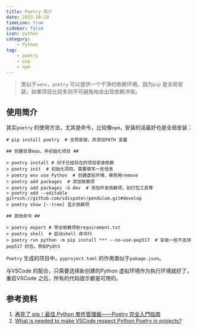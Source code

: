 ```yaml
---  
title: Poetry 简介  
date: 2023-10-19
timeLine: true
sidebar: false  
icon: python
category:  
    - Python      
tag:   
    - poetry   
    - pip  
    - npm
---   
```


> 类似于`venv`，`poetry` 可以提供一个干净的依赖环境。因为`pip` 是全局安装，如果项目比较多则不可避免地会出现依赖冲突。  

## 使用简介  
其实`poetry` 的使用方法，尤其是命令，比较像`npm`，安装的话最好也是全局安装：  

```shell-session
# pip install poetry  # 全局安装，并添加PATH 变量   

## 创建目录moo，并初始化项目 ##

> poetry install # 对于已经存在的项目安装依赖
> poetry init  # 初始化项目，需要填写一些信息  
> poetry env use Python  # 创建虚拟环境，移除用remove       
> poetry add packages  # 添加依赖项  
> poetry add packages -G dev  # 添加开发依赖项，如打包工具等  
> poetry add --editable git+ssh://github.com/sdispater/pendulum.git#develop
> poetry show [--tree] 显示依赖项  

## 其他命令 ##  

> poetry export # 导出依赖项到requirement.txt  
> poetry shell  # 启动shell 命令行  
> poetry run python -m pip install *** --no-use-pep517  # 安装一些不支持pep517 的包，例如PyQt5
```  

`Poetry` 生成的项目中，`pyproject.toml` 的作用类似于`pakage.json`。  

与VSCode 的配合，只需要选择新创建的Python 虚拟环境作为执行环境就好了，重启VSCode 之后，所有的代码提示都是可用的。  


## 参考资料  
1. [再見了 pip！最佳 Python 套件管理器——Poetry 完全入門指南](https://blog.kyomind.tw/python-poetry/)  
2. [What is needed to make VSCode respect Python Poetry in projects?](https://www.reddit.com/r/vscode/comments/11kvr74/what_is_needed_to_make_vscode_respect_python/jbabex7/?utm_source=share&utm_medium=web3x&utm_name=web3xcss&utm_term=1&utm_content=share_button)

